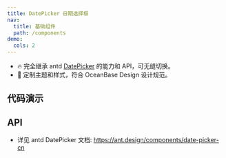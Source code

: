 ```yaml
---
title: DatePicker 日期选择框
nav:
  title: 基础组件
  path: /components
demo:
  cols: 2
---
```


- 🔥 完全继承 antd [DatePicker](https://ant.design/components/date-picker-cn) 的能力和 API，可无缝切换。
- 💄 定制主题和样式，符合 OceanBase Design 设计规范。

## 代码演示

<!-- prettier-ignore -->
<code src="./demo/basic.tsx" title="基本"></code> 
<code src="./demo/range-picker.tsx" title="范围选择器"></code>

## API

- 详见 antd DatePicker 文档: https://ant.design/components/date-picker-cn
